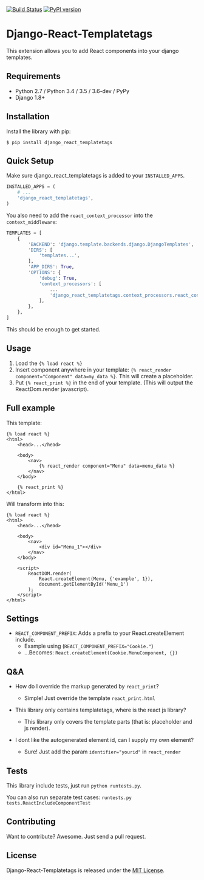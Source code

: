 [![Build Status](https://travis-ci.org/Frojd/django-react-templatetags.svg?branch=master)](https://travis-ci.org/Frojd/django-react-templatetags)
[![PyPI version](https://badge.fury.io/py/django-react-templatetags.svg)](https://badge.fury.io/py/django-react-templatetags)

# Django-React-Templatetags

This extension allows you to add React components into your django templates.


## Requirements

- Python 2.7 / Python 3.4 / 3.5 / 3.6-dev / PyPy
- Django 1.8+


## Installation

Install the library with pip:

```
$ pip install django_react_templatetags
```


## Quick Setup

Make sure django_react_templatetags is added to your `INSTALLED_APPS`.

```python
INSTALLED_APPS = (
    # ...
    'django_react_templatetags',
)
```

You also need to add the `react_context_processor` into the `context_middleware`:

```python
TEMPLATES = [
    {
        'BACKEND': 'django.template.backends.django.DjangoTemplates',
        'DIRS': [
            'templates...',
        ],
        'APP_DIRS': True,
        'OPTIONS': {
            'debug': True,
            'context_processors': [
                ...
                'django_react_templatetags.context_processors.react_context_processor',
            ],
        },
    },
]
```

This should be enough to get started.


## Usage

1. Load the `{% load react %}`
2. Insert component anywhere in your template: `{% react_render component="Component" data=my_data %}`. This will create a placeholder.
3. Put `{% react_print %}` in the end of your template. (This will output the ReactDom.render javascript).


## Full example

This template:

```
{% load react %}
<html>
    <head>...</head>

    <body>
        <nav>
            {% react_render component="Menu" data=menu_data %}
        </nav>
    </body>

    {% react_print %}
</html>
```

Will transform into this:

```
{% load react %}
<html>
    <head>...</head>

    <body>
        <nav>
            <div id="Menu_1"></div>
        </nav>
    </body>

    <script>
        ReactDOM.render(
            React.createElement(Menu, {'example', 1}),
            document.getElementById('Menu_1')
        );
    </script>
</html>
```


## Settings

- `REACT_COMPONENT_PREFIX`: Adds a prefix to your React.createElement include.
    - Example using (`REACT_COMPONENT_PREFIX="Cookie."`)
    - ...Becomes: `React.createElement(Cookie.MenuComponent, {})`


## Q&A

- How do I override the markup generated by `react_print`?
    - Simple! Just override the template `react_print.html`

- This library only contains templatetags, where is the react js library?
    - This library only covers the template parts (that is: placeholder and js render).

- I dont like the autogenerated element id, can I supply my own element?
    - Sure! Just add the param `identifier="yourid"` in `react_render`

## Tests

This library include tests, just run `python runtests.py`.

You can also run separate test cases: `runtests.py tests.ReactIncludeComponentTest`


## Contributing

Want to contribute? Awesome. Just send a pull request.


## License

Django-React-Templatetags is released under the [MIT License](http://www.opensource.org/licenses/MIT).

